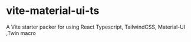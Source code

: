 # vite-material-ui-ts
A Vite starter packer for using React Typescript, TailwindCSS, Material-UI ,Twin macro
